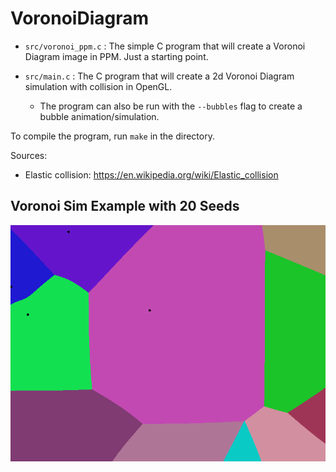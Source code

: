 # VoronoiDiagram

- `src/voronoi_ppm.c` : The simple C program that will create a Voronoi Diagram image in PPM. Just a starting point.

- `src/main.c` : The C program that will create a 2d Voronoi Diagram simulation with collision in OpenGL.
  - The program can also be run with the `--bubbles` flag to create a bubble animation/simulation.

To compile the program, run `make` in the directory.

Sources:

- Elastic collision: https://en.wikipedia.org/wiki/Elastic_collision

## Voronoi Sim Example with 20 Seeds

![img](assets/voronoi.gif)
